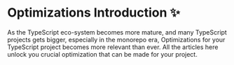 # Optimizations Introduction ✨

As the TypeScript eco-system becomes more mature, and many TypeScript projects gets bigger, especially in the monorepo era, Optimizations for your TypeScript project becomes more relevant than ever.
All the articles here unlock you crucial optimization that can be made for your project.
